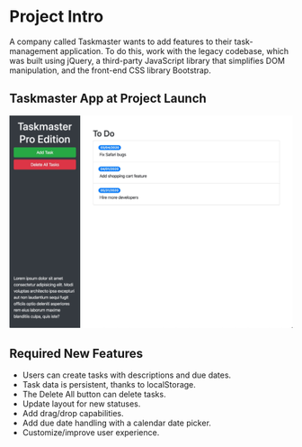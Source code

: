 # Project Intro
A company called Taskmaster wants to add features to their task-management application. To do this, work with the legacy codebase, which was built using jQuery, a third-party JavaScript library that simplifies DOM manipulation, and the front-end CSS library Bootstrap.

## Taskmaster App at Project Launch
<img src="./assets/images/taskmaster-v0.jpeg">

## Required New Features
- Users can create tasks with descriptions and due dates.
- Task data is persistent, thanks to localStorage.
- The Delete All button can delete tasks.
- Update layout for new statuses.
- Add drag/drop capabilities.
- Add due date handling with a calendar date picker.
- Customize/improve user experience.